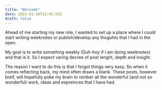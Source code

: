 ```yaml
---
title: "Welcome"
date: 2022-01-26T13:45:53Z
draft: false
---
```


Ahead of me starting my new role, I wanted to set up a place where I could start writing weeknotes or publish/develop any thoguhts that I had in the open.

My goal is to write something weekly (Duh-hoy if I am doing weeknotes) and that is it. So I expect varing decree of post lenght, depth and insight.

The reason I want to do this is that I forgot things very easy. So when it comes reflecting back, my mind often draws a blank. These posts, however breif, will hopefully poke my brain to rember all the wonderful (and not so wonderful) work, ideas and expreinces that I have had.
